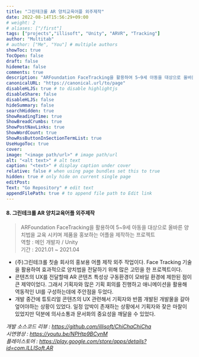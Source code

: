 ```yaml
---
title: "그린테크롤 AR 양치교육어플 외주제작"
date: 2022-08-14T15:56:29+09:00
# weight: 2
# aliases: ["/first"]
tags: ["projects","illisoft", "Unity", "ARVR", "Tracking"]
author: "Multitab"
# author: ["Me", "You"] # multiple authors
showToc: true
TocOpen: false
draft: false
hidemeta: false
comments: true
description: "ARFoundation FaceTracking을 활용하여 5~9세 아동을 대상으로 올바른 양치법을 교육 시키며 제품을 홍보하는 어플을 제작하는 프로젝트"
canonicalURL: "https://canonical.url/to/page"
disableHLJS: true # to disable highlightjs
disableShare: false
disableHLJS: false
hideSummary: false
searchHidden: true
ShowReadingTime: true
ShowBreadCrumbs: true
ShowPostNavLinks: true
ShowWordCount: true
ShowRssButtonInSectionTermList: true
UseHugoToc: true
cover:
image: "<image path/url>" # image path/url
alt: "<alt text>" # alt text
caption: "<text>" # display caption under cover
relative: false # when using page bundles set this to true
hidden: true # only hide on current single page
editPost:
Text: "Go Repository" # edit text
appendFilePath: true # to append file path to Edit link
---
```


#### 8. 그린테크롤 AR 양치교육어플 외주제작
> ARFoundation FaceTracking을 활용하여 5~9세 아동을 대상으로 올바른 양치법을 교육 시키며 제품을 홍보하는 어플을 제작하는 프로젝트    
> 역할 : 메인 개발자 / Unity  
> 기간 : 2021.01 ~ 2021.04
- (주)그린테크롤 칫솔 회사의 홍보용 어플 제작 외주 작업이다. Face Tracking 기술을 활용하여 효과적으로 양치법을 전달하기 위해 많은 고민을 한 프로젝트이다.
- 콘텐츠의 UX를 전달할때 AR 콘텐츠 특성상 구동환경이 모바일 환경에 제한된 점이 큰 제약이었다. 그래서 기획자와 많은 기획 회의를 진행하고 애니메이션을 활용해 역동적인 UI를 구성하는데에 주안점을 두었다.
- 개발 중간에 튜토리얼 콘텐츠의 UX 관련해서 기획자와 반쯤 개발된 개발물을 갈아 엎어야하는 상황이 있었다. 일정 압박이 존재하는 상황에서 기획자와 잦은 마찰이 있었지만 덕분에 의사소통과 문서화의 중요성을 깨달을 수 있었다.

*개발 소스코드 리뷰 : https://github.com/illisoft/ChiChaChiCha*  
*시연영상 : https://youtu.be/NPHtp9BCynM*   
*플레이스토어 : https://play.google.com/store/apps/details?id=com.ILLISoft.AR*